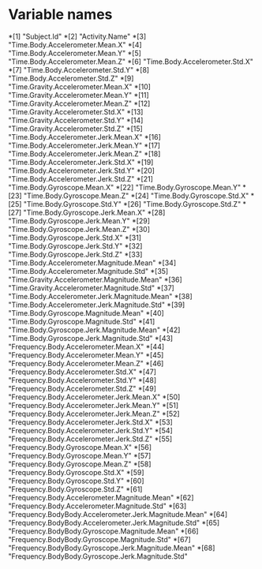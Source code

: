 # Variable names

*[1] "Subject.Id"
*[2] "Activity.Name"
*[3] "Time.Body.Accelerometer.Mean.X"
*[4] "Time.Body.Accelerometer.Mean.Y"
*[5] "Time.Body.Accelerometer.Mean.Z"
*[6] "Time.Body.Accelerometer.Std.X"
*[7] "Time.Body.Accelerometer.Std.Y"
*[8] "Time.Body.Accelerometer.Std.Z"
*[9] "Time.Gravity.Accelerometer.Mean.X"
*[10] "Time.Gravity.Accelerometer.Mean.Y"
*[11] "Time.Gravity.Accelerometer.Mean.Z"
*[12] "Time.Gravity.Accelerometer.Std.X"
*[13] "Time.Gravity.Accelerometer.Std.Y"
*[14] "Time.Gravity.Accelerometer.Std.Z"
*[15] "Time.Body.Accelerometer.Jerk.Mean.X"
*[16] "Time.Body.Accelerometer.Jerk.Mean.Y"
*[17] "Time.Body.Accelerometer.Jerk.Mean.Z"
*[18] "Time.Body.Accelerometer.Jerk.Std.X"
*[19] "Time.Body.Accelerometer.Jerk.Std.Y"
*[20] "Time.Body.Accelerometer.Jerk.Std.Z"
*[21] "Time.Body.Gyroscope.Mean.X"
*[22] "Time.Body.Gyroscope.Mean.Y"
*[23] "Time.Body.Gyroscope.Mean.Z"
*[24] "Time.Body.Gyroscope.Std.X"
*[25] "Time.Body.Gyroscope.Std.Y"
*[26] "Time.Body.Gyroscope.Std.Z"
*[27] "Time.Body.Gyroscope.Jerk.Mean.X"
*[28] "Time.Body.Gyroscope.Jerk.Mean.Y"
*[29] "Time.Body.Gyroscope.Jerk.Mean.Z"
*[30] "Time.Body.Gyroscope.Jerk.Std.X"
*[31] "Time.Body.Gyroscope.Jerk.Std.Y"
*[32] "Time.Body.Gyroscope.Jerk.Std.Z"
*[33] "Time.Body.Accelerometer.Magnitude.Mean"
*[34] "Time.Body.Accelerometer.Magnitude.Std"
*[35] "Time.Gravity.Accelerometer.Magnitude.Mean"
*[36] "Time.Gravity.Accelerometer.Magnitude.Std"
*[37] "Time.Body.Accelerometer.Jerk.Magnitude.Mean"
*[38] "Time.Body.Accelerometer.Jerk.Magnitude.Std"
*[39] "Time.Body.Gyroscope.Magnitude.Mean"
*[40] "Time.Body.Gyroscope.Magnitude.Std"
*[41] "Time.Body.Gyroscope.Jerk.Magnitude.Mean"
*[42] "Time.Body.Gyroscope.Jerk.Magnitude.Std"
*[43] "Frequency.Body.Accelerometer.Mean.X"
*[44] "Frequency.Body.Accelerometer.Mean.Y"
*[45] "Frequency.Body.Accelerometer.Mean.Z"
*[46] "Frequency.Body.Accelerometer.Std.X"
*[47] "Frequency.Body.Accelerometer.Std.Y"
*[48] "Frequency.Body.Accelerometer.Std.Z"
*[49] "Frequency.Body.Accelerometer.Jerk.Mean.X"
*[50] "Frequency.Body.Accelerometer.Jerk.Mean.Y"
*[51] "Frequency.Body.Accelerometer.Jerk.Mean.Z"
*[52] "Frequency.Body.Accelerometer.Jerk.Std.X"
*[53] "Frequency.Body.Accelerometer.Jerk.Std.Y"
*[54] "Frequency.Body.Accelerometer.Jerk.Std.Z"
*[55] "Frequency.Body.Gyroscope.Mean.X"
*[56] "Frequency.Body.Gyroscope.Mean.Y"
*[57] "Frequency.Body.Gyroscope.Mean.Z"
*[58] "Frequency.Body.Gyroscope.Std.X"
*[59] "Frequency.Body.Gyroscope.Std.Y"
*[60] "Frequency.Body.Gyroscope.Std.Z"
*[61] "Frequency.Body.Accelerometer.Magnitude.Mean"
*[62] "Frequency.Body.Accelerometer.Magnitude.Std"
*[63] "Frequency.BodyBody.Accelerometer.Jerk.Magnitude.Mean"
*[64] "Frequency.BodyBody.Accelerometer.Jerk.Magnitude.Std"
*[65] "Frequency.BodyBody.Gyroscope.Magnitude.Mean"
*[66] "Frequency.BodyBody.Gyroscope.Magnitude.Std"
*[67] "Frequency.BodyBody.Gyroscope.Jerk.Magnitude.Mean"
*[68] "Frequency.BodyBody.Gyroscope.Jerk.Magnitude.Std"



